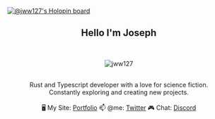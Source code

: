 [![@jww127's Holopin board](https://holopin.me/jww127)](https://holopin.io/@jww127)
 <div align="center">
<!-- <img src="./images/jww127.gif"> -->
  <h2> Hello I'm Joseph </h2>
</div>

<br/>
<div align="center">
<p><img align="center" src="https://github-readme-stats.vercel.app/api/top-langs?username=jww127&show_icons=true&locale=en&layout=compact&theme=gruvbox" alt="jww127" /></p>
</div>
<br/>
 <div align="center">
 Rust and Typescript developer with a love for science fiction. <br/>
 Constantly exploring and creating new projects. <br/>
 <br/>
🖥️ My Site: <a href="https://joseph27.dev">Portfolio</a> <span> </span>
📫 @me: <a href="https://twitter.com/joseph27dev">Twitter</a> 
🎮 Chat: <a href="https://discordapp.com/users/967505978318807141">Discord</a> <br/>
</div>
<br/>

